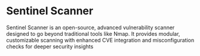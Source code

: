 # Sentinel Scanner
 Sentinel Scanner is an open-source, advanced vulnerability scanner designed to go beyond traditional tools like Nmap. It provides modular, customizable scanning with enhanced CVE integration and misconfiguration checks for deeper security insights
